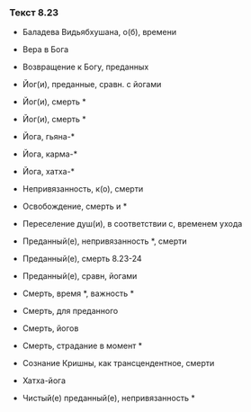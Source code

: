### Текст 8.23

- Баладева Видьябхушана, о(б), времени

- Вера в Бога

- Возвращение к Богу, преданных

- Йог(и), преданные, сравн. с йогами

- Йог(и), смерть *

- Йог(и), смерть *

- Йога, гьяна-*

- Йога, карма-*

- Йога, хатха-*

- Непривязанность, к(о), смерти

- Освобождение, смерть и *

- Переселение душ(и), в соответствии с, временем ухода

- Преданный(е), непривязанность *, смерти

- Преданный(е), смерть 8.23-24

- Преданный(е), сравн, йогами

- Смерть, время *, важность *

- Смерть, для преданного

- Смерть, йогов

- Смерть, страдание в момент *

- Сознание Кришны, как трансцендентное, смерти

- Хатха-йога

- Чистый(е) преданный(е), непривязанность *
	
